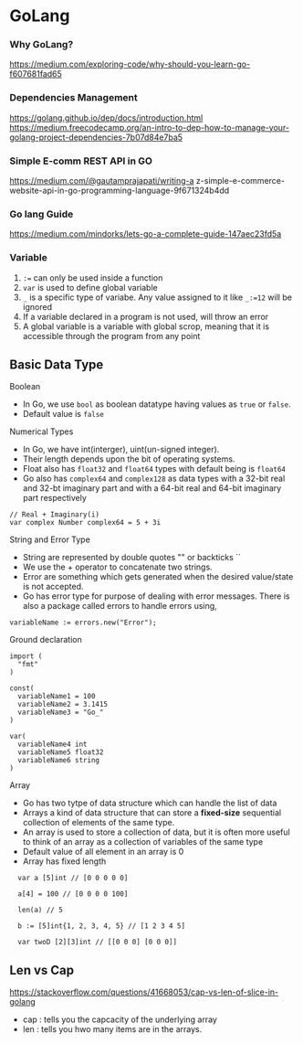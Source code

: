 # GoLang

### Why GoLang?
https://medium.com/exploring-code/why-should-you-learn-go-f607681fad65


### Dependencies Management
https://golang.github.io/dep/docs/introduction.html
https://medium.freecodecamp.org/an-intro-to-dep-how-to-manage-your-golang-project-dependencies-7b07d84e7ba5

### Simple E-comm REST API in GO
https://medium.com/@gautamprajapati/writing-a
z-simple-e-commerce-website-api-in-go-programming-language-9f671324b4dd

### Go lang Guide
https://medium.com/mindorks/lets-go-a-complete-guide-147aec23fd5a



### Variable
1. `:=` can only be used inside a function
2. `var` is used to define global variable
3. `_` is a specific type of variabe. Any value assigned to it like `_:=12` will be ignored
4. If a variable declared in a program is not used, will throw an error
5. A global variable is a variable with global scrop, meaning that it is accessible through the program from any point 

## Basic Data Type
Boolean
- In Go, we use `bool` as boolean datatype having values as `true` or `false`. 
- Default value is `false`

Numerical Types
- In Go, we have int(interger), uint(un-signed integer).
- Their length depends upon the bit of operating systems.
- Float also has `float32` and `float64` types with default being is `float64`
- Go also has `complex64` and `complex128` as data types with a 32-bit real and 32-bt imaginary part and with a 64-bit real and 64-bit imaginary part respectively
```
// Real + Imaginary(i)
var complex Number complex64 = 5 + 3i
```

String and Error Type
- String are represented by double quotes "" or backticks ``
- We use the + operator to concatenate two strings.
- Error are something which gets generated when the desired value/state is not accepted.
- Go has error type for purpose of dealing with error messages. There is also a package called errors to handle errors using,
```
variableName := errors.new("Error");
```

Ground declaration
```
import (
  "fmt"
)

const(
  variableName1 = 100
  variableName2 = 3.1415
  variableName3 = "Go_"
)

var(
  variableName4 int
  variableName5 float32
  variableName6 string
)
```

Array
- Go has two tytpe of data structure which can handle the list of data
- Arrays a kind of data structure that can store a **fixed-size** sequential collection of elements of the same type.
- An array is used to store a collection of data, but it is often more useful to think of an array as a collection of variables of the same type
- Default value of all element in an array is 0
- Array has fixed length
```
  var a [5]int // [0 0 0 0 0]

  a[4] = 100 // [0 0 0 0 100]
  
  len(a) // 5

  b := [5]int{1, 2, 3, 4, 5} // [1 2 3 4 5]

  var twoD [2][3]int // [[0 0 0] [0 0 0]] 
```


## Len vs Cap
https://stackoverflow.com/questions/41668053/cap-vs-len-of-slice-in-golang
- cap : tells you the capcacity of the underlying array
- len : tells you hwo many items are in the arrays.
